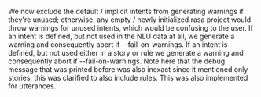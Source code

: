 We now exclude the default / implicit intents from generating warnings if they're unused; otherwise, any empty / newly initialized rasa project would throw warnings for unused intents, which would be confusing to the user.
If an intent is defined, but not used in the NLU data at all, we generate a warning and consequently abort if --fail-on-warnings.
If an intent is defined, but not used either in a story or rule we generate a warning and consequently abort if --fail-on-warnings. Note here that the debug message that was printed before was also inexact since it mentioned only stories, this was clarified to also include rules. This was also implemented for utterances.

